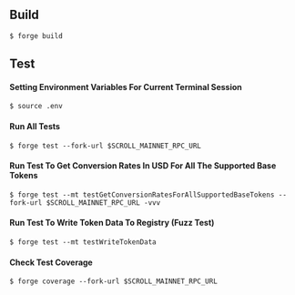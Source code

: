 

## Build

```shell
$ forge build
```

## Test

#### Setting Environment Variables For Current Terminal Session

```shell
$ source .env
```

#### Run All Tests

```shell
$ forge test --fork-url $SCROLL_MAINNET_RPC_URL
```
#### Run Test To Get Conversion Rates In USD For All The Supported Base Tokens

```shell
$ forge test --mt testGetConversionRatesForAllSupportedBaseTokens --fork-url $SCROLL_MAINNET_RPC_URL -vvv
```
#### Run Test To Write Token Data To Registry (Fuzz Test)

```shell
$ forge test --mt testWriteTokenData
```


#### Check Test Coverage

```shell
$ forge coverage --fork-url $SCROLL_MAINNET_RPC_URL
```







